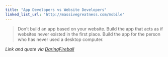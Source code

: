 ```yaml
---
title: "App Developers vs Website Developers"
linked_list_url: 'http://massivegreatness.com/mobile'
---
```

<blockquote><p>
  Don’t build an app based on your website. Build the app that acts as if websites never existed in the first place. Build the app for the person who has never used a desktop computer.
</p></blockquote>
<p><em>Link and quote via <a href="http://daringfireball.net/linked/2012/09/23/mg-mobile">DaringFireball</a></em></p>
